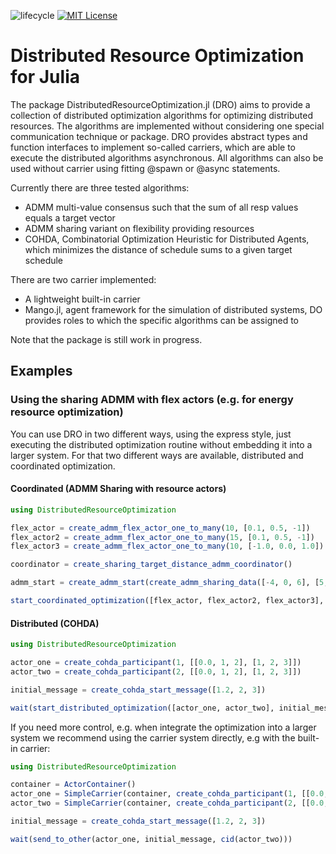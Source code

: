 ![lifecycle](https://img.shields.io/badge/lifecycle-experimental-blue.svg)
[![MIT License](https://img.shields.io/badge/license-MIT-green.svg)](https://github.com/Digitalized-Energy-Systems/DistributedResourceOptimization.jl/blob/development/LICENSE)

# Distributed Resource Optimization for Julia

The package DistributedResourceOptimization.jl (DRO) aims to provide a collection of distributed optimization algorithms for optimizing distributed resources. The algorithms are implemented without considering one special communication technique or package. DRO provides abstract types and function interfaces to implement so-called carriers, which are able to execute the distributed algorithms asynchronous. All algorithms can also be used without carrier using fitting @spawn or @async statements.

Currently there are three tested algorithms:
* ADMM multi-value consensus such that the sum of all resp values equals a target vector
* ADMM sharing variant on flexibility providing resources
* COHDA, Combinatorial Optimization Heuristic for Distributed Agents, which minimizes the distance of schedule sums to a given target schedule

There are two carrier implemented:
* A lightweight built-in carrier
* Mango.jl, agent framework for the simulation of distributed systems, DO provides roles to which the specific algorithms can be assigned to

Note that the package is still work in progress.

## Examples

### Using the sharing ADMM with flex actors (e.g. for energy resource optimization) 

You can use DRO in two different ways, using the express style, just executing the distributed optimization routine without embedding it into a larger system. For that two different ways are available, distributed and coordinated optimization.

#### Coordinated (ADMM Sharing with resource actors)

```julia
using DistributedResourceOptimization

flex_actor = create_admm_flex_actor_one_to_many(10, [0.1, 0.5, -1])
flex_actor2 = create_admm_flex_actor_one_to_many(15, [0.1, 0.5, -1])
flex_actor3 = create_admm_flex_actor_one_to_many(10, [-1.0, 0.0, 1.0])

coordinator = create_sharing_target_distance_admm_coordinator()

admm_start = create_admm_start(create_admm_sharing_data([-4, 0, 6], [5,1,1]))

start_coordinated_optimization([flex_actor, flex_actor2, flex_actor3], coordinator, admm_start)
```

#### Distributed (COHDA)

```julia
using DistributedResourceOptimization

actor_one = create_cohda_participant(1, [[0.0, 1, 2], [1, 2, 3]])
actor_two = create_cohda_participant(2, [[0.0, 1, 2], [1, 2, 3]])

initial_message = create_cohda_start_message([1.2, 2, 3])

wait(start_distributed_optimization([actor_one, actor_two], initial_message))
```

If you need more control, e.g. when integrate the optimization into a larger system we recommend using the carrier system directly, e.g with the built-in carrier:

```julia
using DistributedResourceOptimization

container = ActorContainer()
actor_one = SimpleCarrier(container, create_cohda_participant(1, [[0.0, 1, 2], [1, 2, 3]]))
actor_two = SimpleCarrier(container, create_cohda_participant(2, [[0.0, 1, 2], [1, 2, 3]]))

initial_message = create_cohda_start_message([1.2, 2, 3])

wait(send_to_other(actor_one, initial_message, cid(actor_two))) 
```

